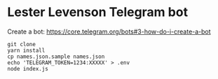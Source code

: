 # Lester Levenson Telegram bot

Create a bot: https://core.telegram.org/bots#3-how-do-i-create-a-bot

```
git clone
yarn install
cp names.json.sample names.json
echo 'TELEGRAM_TOKEN=1234:XXXXX' > .env
node index.js
```
